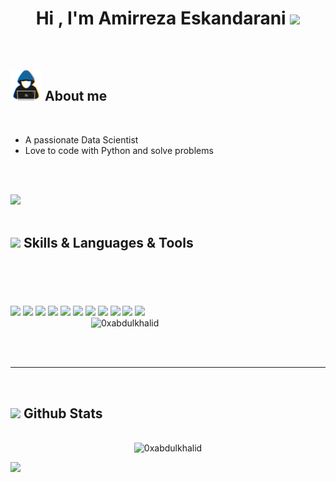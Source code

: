 
<h1 align="center"><b>Hi , I'm Amirreza Eskandarani </b><img src="https://media.giphy.com/media/hvRJCLFzcasrR4ia7z/giphy.gif" width="35"></h1>


<br>

	
## <picture><img src = "https://github.com/0xAbdulKhalid/0xAbdulKhalid/raw/main/assets/mdImages/about_me.gif" width = 50px></picture> **About me**


<br>

- A passionate Data Scientist
- Love to code with Python and solve problems


<br><br>

<img src="https://user-images.githubusercontent.com/73097560/115834477-dbab4500-a447-11eb-908a-139a6edaec5c.gif"><br><br>

## <img  src="https://media2.giphy.com/media/QssGEmpkyEOhBCb7e1/giphy.gif?cid=ecf05e47a0n3gi1bfqntqmob8g9aid1oyj2wr3ds3mg700bl&rid=giphy.gif" width ="25"><b> Skills & Languages & Tools </b>
<br>


<p align="center">

<br />


###  
<div align="left">
<img src="https://img.shields.io/badge/Windows-%230096FF.svg?&style=for-the-badge&logo=windows&logoColor=white" />
<img src="https://img.shields.io/badge/python%20-%2314354C.svg?&style=for-the-badge&logo=python&logoColor=white" />
<img src="https://img.shields.io/badge/C%20-%2300599C.svg?&style=for-the-badge&logo=c&logoColor=white" /> 
<img src="https://img.shields.io/badge/java-%23ED8B00.svg?&style=for-the-badge&logo=java&logoColor=white" /> 
<img src="https://img.shields.io/badge/Linux-%23FFEA00.svg?&style=for-the-badge&logo=linux&logoColor=black" />
<img src="https://img.shields.io/badge/VS%20Code-%234169E1.svg?&style=for-the-badge&logo=visual-studio-code&logoColor=white" /> 
<img src="https://img.shields.io/badge/Debian-%23880808.svg?&style=for-the-badge&logo=Debian&logoColor=white" />
<img src="https://img.shields.io/badge/Git-%23FF5733.svg?&style=for-the-badge&logo=git&logoColor=white" />
<img src="https://img.shields.io/badge/GitHub-%23000000.svg?&style=for-the-badge&logo=github&logoColor=white" />
<img src="https://img.shields.io/badge/Jupyter-%23FF5733.svg?&style=for-the-badge&logo=Jupyter&logoColor=white" />
<img src="https://img.shields.io/badge/google-colab-%23FFA500.svg?&style=for-the-badge&logo=google-colab&logoColor=white" />



</div>														     
														     
<picture>
<img align="right" src="https://github-readme-stats.vercel.app/api/top-langs?username=AmirRezaEskandarani&show_icons=true&locale=en&layout=compact&line_height=20&title_color=7A7ADB&icon_color=2234AE&text_color=D3D3D3&bg_color=0,000000,130F40" width="375"  alt="0xabdulkhalid"/>
</picture>


<br/>

</p>

<br>
<br>

-----

<br>


## <img src="https://media.giphy.com/media/iY8CRBdQXODJSCERIr/giphy.gif" width="35"><b> Github Stats </b>
<br>

<div align="center">


  <img src="https://github-readme-stats.vercel.app/api/top-langs?username=AmirRezaEskandarani&show_icons=true&locale=en&layout=compact&line_height=20&title_color=7A7ADB&icon_color=2234AE&text_color=D3D3D3&bg_color=0,000000,130F40" width="375"  alt="0xabdulkhalid"/>

</a>
</div>

<img src="https://user-images.githubusercontent.com/73097560/115834477-dbab4500-a447-11eb-908a-139a6edaec5c.gif"><br><br>




